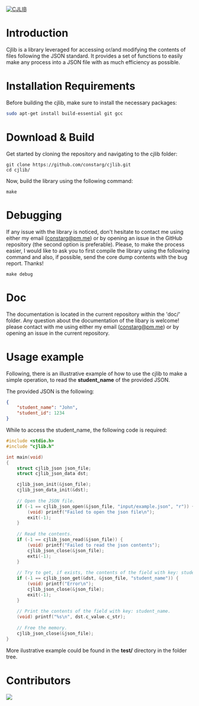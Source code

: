 [![CJLIB](https://github.com/constarg/cjlib/actions/workflows/cjlib.yml/badge.svg?branch=main)](https://github.com/constarg/cjlib/actions/workflows/cjlib.yml)

# Introduction
Cjlib is a library leveraged for accessing or/and modifying the contents of files following the JSON standard. It provides a set of functions to easily make any process into a JSON file with as much efficiency as possible.

# Installation Requirements

Before building the cjlib, make sure to install the necessary packages:

```bash
sudo apt-get install build-essential git gcc
```

# Download & Build

Get started by cloning the repository and navigating to the cjlib folder:
```
git clone https://github.com/constarg/cjlib.git
cd cjlib/
```
Now, build the library using the following command:

```
make
```

# Debugging
If any issue with the library is noticed, don't hesitate to contact me using either my email (constarg@pm.me) or by opening an issue in the GitHub repository (the second option is preferable). Please, to make the process easier, I would like to ask you to first compile the library using the following command and also, if possible, send the core dump contents with the bug report. Thanks!
```
make debug
```

# Doc
The documentation is located in the current repository within the 'doc/' folder. Any question about the documentation of the libary is welcome! please contact with me using either my email (constarg@pm.me) or by opening an issue in the current repository.

# Usage example
Following, there is an illustrative example of how to use the cjlib to make a simple operation, to read the **student_name** of the provided JSON. 

The provided JSON is the following:

```JSON
{
	"student_name": "John",
	"student_id": 1234
}
```

While to access the student_name, the following code is required:

```C
#include <stdio.h>
#include "cjlib.h"

int main(void) 
{
	struct cjlib_json json_file;
	struct cjlib_json_data dst;

	cjlib_json_init(&json_file);
	cjlib_json_data_init(&dst);
	
	// Open the JSON file.
	if (-1 == cjlib_json_open(&json_file, "input/example.json", "r")) {
		(void) printf("Failed to open the json file\n");
		exit(-1);
	}
	
	// Read the contents.
	if (-1 == cjlib_json_read(&json_file)) {
		(void) printf("Failed to read the json contents");
		cjlib_json_close(&json_file);
		exti(-1);
	}
	
	// Try to get, if exists, the contents of the field with key: student_name.
	if (-1 == cjlib_json_get(&dst, &json_file, "student_name")) {
		(void) printf("Error\n");
		cjlib_json_close(&json_file);
		exit(-1);
	}
	
	// Print the contents of the field with key: student_name.
	(void) printf("%s\n", dst.c_value.c_str);
	
	// Free the memory.
	cjlib_json_close(&json_file);
}
```

More ilustrative example could be found in the **test/** directory in the folder tree. 

# Contributors

<a href="https://github.com/constarg/cjlib/graphs/contributors">
  <img src="https://contrib.rocks/image?repo=constarg/cjlib" />
</a>
